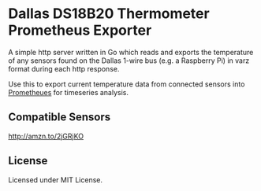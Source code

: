 # Dallas DS18B20 Thermometer Prometheus Exporter

A simple http server written in Go which reads and exports the temperature of any sensors found on the Dallas 1-wire bus (e.g. a Raspberry Pi) in varz format during each http response.

Use this to export current temperature data from connected sensors into [Prometheues](https://prometheus.io/) for timeseries analysis.


## Compatible Sensors

http://amzn.to/2jGRjKO


## License

Licensed under MIT License.